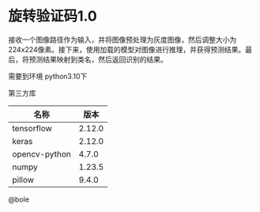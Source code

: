 # 旋转验证码1.0

接收一个图像路径作为输入，并将图像预处理为灰度图像，然后调整大小为224x224像素。接下来，使用加载的模型对图像进行推理，并获得预测结果。最后，将预测结果映射到类名，然后返回识别的结果。

需要到环境 python3.10下

第三方库

| 名称          | 版本   |
| ------------- | ------ |
| tensorflow    | 2.12.0 |
| keras         | 2.12.0 |
| opencv-python | 4.7.0  |
| numpy         | 1.23.5 |
| pillow        | 9.4.0  |

@bole


